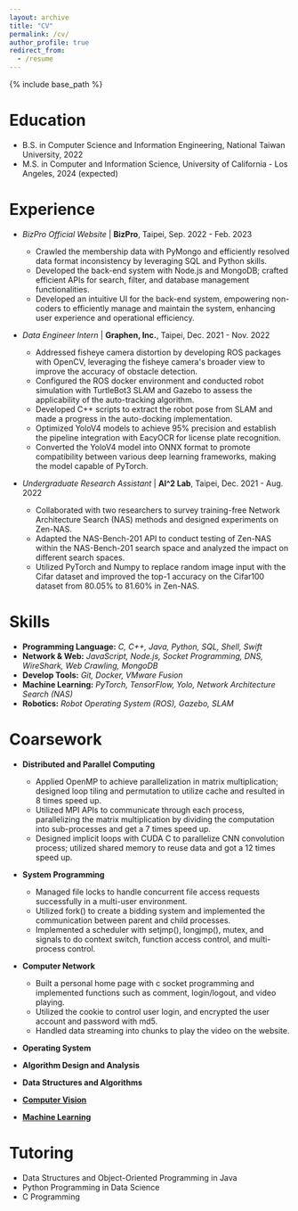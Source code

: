 ```yaml
---
layout: archive
title: "CV"
permalink: /cv/
author_profile: true
redirect_from:
  - /resume
---
```


{% include base_path %}

Education
======
* B.S. in Computer Science and Information Engineering, National Taiwan University, 2022
* M.S. in Computer and Information Science, University of California - Los Angeles, 2024 (expected)

Experience
======
* *BizPro Official Website* \| **BizPro**, Taipei, Sep. 2022 - Feb. 2023
  * Crawled the membership data with PyMongo and efficiently resolved data format inconsistency by leveraging SQL and Python skills.
  * Developed the back-end system with Node.js and MongoDB; crafted efficient APIs for search, filter, and database management functionalities.
  * Developed an intuitive UI for the back-end system, empowering non-coders to efficiently manage and maintain the system, enhancing user experience and operational efficiency.

* *Data Engineer Intern* \| **Graphen, Inc.**, Taipei, Dec. 2021 - Nov. 2022
  * Addressed fisheye camera distortion by developing ROS packages with OpenCV, leveraging the fisheye camera's broader view to improve the accuracy of obstacle detection.
  * Configured the ROS docker environment and conducted robot simulation with TurtleBot3 SLAM and Gazebo to assess the applicability of the auto-tracking algorithm.
  * Developed C++ scripts to extract the robot pose from SLAM and made a progress in the auto-docking implementation.
  * Optimized YoloV4 models to achieve 95% precision and establish the pipeline integration with EacyOCR for license plate recognition.
  * Converted the YoloV4 model into ONNX format to promote compatibility between various deep learning frameworks, making the model capable of PyTorch.

* *Undergraduate Research Assistant* \| **AI^2 Lab**, Taipei, Dec. 2021 - Aug. 2022
  * Collaborated with two researchers to survey training-free Network Architecture Search (NAS) methods and designed experiments on Zen-NAS.
  * Adapted the NAS-Bench-201 API to conduct testing of Zen-NAS within the NAS-Bench-201 search space and analyzed the impact on different search spaces.
  * Utilized PyTorch and Numpy to replace random image input with the Cifar dataset and improved the top-1 accuracy on the Cifar100 dataset from 80.05% to 81.60% in Zen-NAS.

Skills
======
* **Programming Language:** *C, C++, Java, Python, SQL, Shell, Swift*
* **Network & Web:** *JavaScript, Node.js, Socket Programming, DNS, WireShark, Web Crawling, MongoDB*
* **Develop Tools:** *Git, Docker, VMware Fusion*
* **Machine Learning:** *PyTorch, TensorFlow, Yolo, Network Architecture Search (NAS)*
* **Robotics:** *Robot Operating System (ROS), Gazebo, SLAM*

Coarsework
======
* **Distributed and Parallel Computing**
  * Applied OpenMP to achieve parallelization in matrix multiplication; designed loop tiling and permutation to utilize cache and resulted in 8 times speed up.
  * Utilized MPI APIs to communicate through each process, parallelizing the matrix multiplication by dividing the computation into sub-processes and get a 7 times speed up.
  * Designed implicit loops with CUDA C to parallelize CNN convolution process; utilized shared memory to reuse data and got a 12 times speed up.

* **System Programming**
  * Managed file locks to handle concurrent file access requests successfully in a multi-user environment.
  * Utilized fork() to create a bidding system and implemented the communication between parent and child processes.
  * Implemented a scheduler with setjmp(), longjmp(), mutex, and signals to do context switch, function access control, and multi-process control.

* **Computer Network**
  * Built a personal home page with c socket programming  and implemented functions such as comment, login/logout, and video playing.
  * Utilized the cookie to control user login, and encrypted the user account and password with md5.
  * Handled data streaming into chunks to play the video on the website.
  
* **Operating System**
* **Algorithm Design and Analysis**
* **Data Structures and Algorithms**
* **[Computer Vision](http://cv2.csie.ntu.edu.tw/CV/index.html)**
* **[Machine Learning](https://speech.ee.ntu.edu.tw/~hylee/ml/2021-spring.php)**

Tutoring
======
* Data Structures and Object-Oriented Programming in Java
* Python Programming in Data Science
* C Programming

